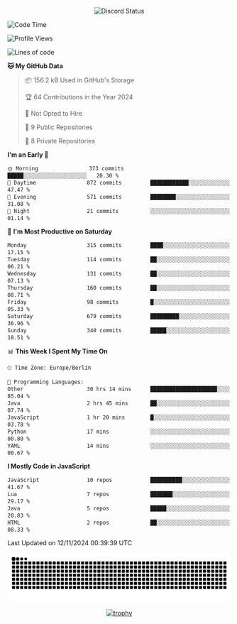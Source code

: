 <!-- Discord Status -->
<p align="center">
  <img src="https://lanyard.cnrad.dev/api/531896089096486922?borderRadius=30px" alt="Discord Status" />
</p>

<!--START_SECTION:waka-->
![Code Time](http://img.shields.io/badge/Code%20Time-1%2C022%20hrs%204%20mins-blue)

![Profile Views](http://img.shields.io/badge/Profile%20Views-3-blue)

![Lines of code](https://img.shields.io/badge/From%20Hello%20World%20I%27ve%20Written-3.0%20million%20lines%20of%20code-blue)

**🐱 My GitHub Data** 

> 📦 156.2 kB Used in GitHub's Storage 
 > 
> 🏆 64 Contributions in the Year 2024
 > 
> 🚫 Not Opted to Hire
 > 
> 📜 9 Public Repositories 
 > 
> 🔑 8 Private Repositories 
 > 
**I'm an Early 🐤** 

```text
🌞 Morning                373 commits         █████░░░░░░░░░░░░░░░░░░░░   20.30 % 
🌆 Daytime                872 commits         ████████████░░░░░░░░░░░░░   47.47 % 
🌃 Evening                571 commits         ████████░░░░░░░░░░░░░░░░░   31.08 % 
🌙 Night                  21 commits          ░░░░░░░░░░░░░░░░░░░░░░░░░   01.14 % 
```
📅 **I'm Most Productive on Saturday** 

```text
Monday                   315 commits         ████░░░░░░░░░░░░░░░░░░░░░   17.15 % 
Tuesday                  114 commits         ██░░░░░░░░░░░░░░░░░░░░░░░   06.21 % 
Wednesday                131 commits         ██░░░░░░░░░░░░░░░░░░░░░░░   07.13 % 
Thursday                 160 commits         ██░░░░░░░░░░░░░░░░░░░░░░░   08.71 % 
Friday                   98 commits          █░░░░░░░░░░░░░░░░░░░░░░░░   05.33 % 
Saturday                 679 commits         █████████░░░░░░░░░░░░░░░░   36.96 % 
Sunday                   340 commits         █████░░░░░░░░░░░░░░░░░░░░   18.51 % 
```


📊 **This Week I Spent My Time On** 

```text
🕑︎ Time Zone: Europe/Berlin

💬 Programming Languages: 
Other                    30 hrs 14 mins      █████████████████████░░░░   85.04 % 
Java                     2 hrs 45 mins       ██░░░░░░░░░░░░░░░░░░░░░░░   07.74 % 
JavaScript               1 hr 20 mins        █░░░░░░░░░░░░░░░░░░░░░░░░   03.78 % 
Python                   17 mins             ░░░░░░░░░░░░░░░░░░░░░░░░░   00.80 % 
YAML                     14 mins             ░░░░░░░░░░░░░░░░░░░░░░░░░   00.67 % 
```

**I Mostly Code in JavaScript** 

```text
JavaScript               10 repos            ██████████░░░░░░░░░░░░░░░   41.67 % 
Lua                      7 repos             ███████░░░░░░░░░░░░░░░░░░   29.17 % 
Java                     5 repos             █████░░░░░░░░░░░░░░░░░░░░   20.83 % 
HTML                     2 repos             ██░░░░░░░░░░░░░░░░░░░░░░░   08.33 % 
```




 Last Updated on 12/11/2024 00:39:39 UTC
<!--END_SECTION:waka-->

<!-- GitHub Contribution Snake -->
<p align="center">
  <img src="https://raw.githubusercontent.com/vxnsin/vxnsin/output/github-contribution-grid-snake-dark.svg" alt="GitHub Contribution Snake" />
</p>

<!-- GitHub Trophy -->
<p align="center">
  <a href="https://github.com/ryo-ma/github-profile-trophy">
    <img src="https://github-profile-trophy.vercel.app/?username=vxnsin&theme=onedark" alt="trophy" />
  </a>
</p>
